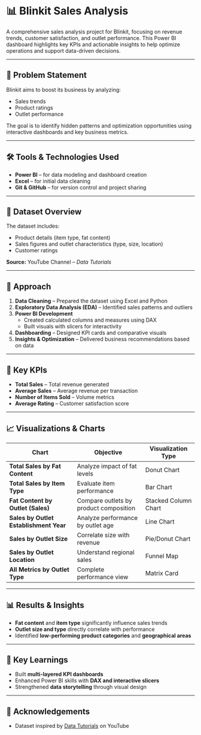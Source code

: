 # 📊 Blinkit Sales Analysis

A comprehensive sales analysis project for Blinkit, focusing on revenue trends, customer satisfaction, and outlet performance. This Power BI dashboard highlights key KPIs and actionable insights to help optimize operations and support data-driven decisions.

---

## 🧩 Problem Statement

Blinkit aims to boost its business by analyzing:

- Sales trends
- Product ratings
- Outlet performance

The goal is to identify hidden patterns and optimization opportunities using interactive dashboards and key business metrics.

---

## 🛠 Tools & Technologies Used

- **Power BI** – for data modeling and dashboard creation  
- **Excel** – for initial data cleaning  
- **Git & GitHub** – for version control and project sharing

---

## 📂 Dataset Overview

The dataset includes:

- Product details (item type, fat content)
- Sales figures and outlet characteristics (type, size, location)
- Customer ratings

**Source:** YouTube Channel – *Data Tutorials*

---

## 🚀 Approach

1. **Data Cleaning** – Prepared the dataset using Excel and Python  
2. **Exploratory Data Analysis (EDA)** – Identified sales patterns and outliers  
3. **Power BI Development**  
   - Created calculated columns and measures using DAX  
   - Built visuals with slicers for interactivity  
4. **Dashboarding** – Designed KPI cards and comparative visuals  
5. **Insights & Optimization** – Delivered business recommendations based on data

---

## 📌 Key KPIs

- **Total Sales** – Total revenue generated  
- **Average Sales** – Average revenue per transaction  
- **Number of Items Sold** – Volume metrics  
- **Average Rating** – Customer satisfaction score  

---

## 📈 Visualizations & Charts

| Chart | Objective | Visualization Type |
|-------|-----------|---------------------|
| **Total Sales by Fat Content** | Analyze impact of fat levels | Donut Chart |
| **Total Sales by Item Type** | Evaluate item performance | Bar Chart |
| **Fat Content by Outlet (Sales)** | Compare outlets by product composition | Stacked Column Chart |
| **Sales by Outlet Establishment Year** | Analyze performance by outlet age | Line Chart |
| **Sales by Outlet Size** | Correlate size with revenue | Pie/Donut Chart |
| **Sales by Outlet Location** | Understand regional sales | Funnel Map |
| **All Metrics by Outlet Type** | Complete performance view | Matrix Card |

---

## 📊 Results & Insights

- **Fat content** and **item type** significantly influence sales trends  
- **Outlet size and type** directly correlate with performance  
- Identified **low-performing product categories** and **geographical areas**

---

## 🧠 Key Learnings

- Built **multi-layered KPI dashboards**  
- Enhanced Power BI skills with **DAX and interactive slicers**  
- Strengthened **data storytelling** through visual design

---

## 🙏 Acknowledgements

- Dataset inspired by [Data Tutorials](https://www.youtube.com/@DataTutorials) on YouTube
